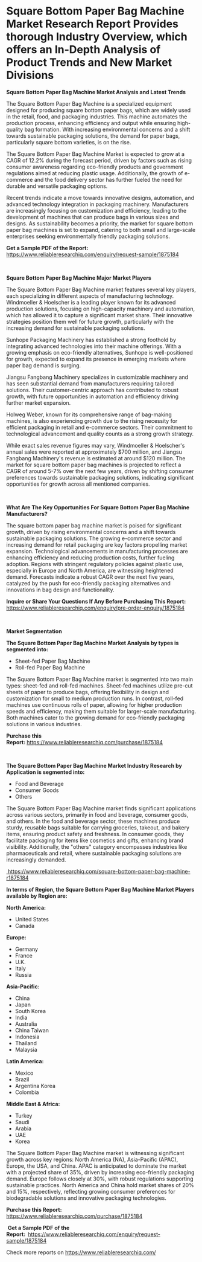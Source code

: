 <p><h1>Square Bottom Paper Bag Machine Market Research Report Provides thorough Industry Overview, which offers an In-Depth Analysis of Product Trends and New Market Divisions</h1></p><p><strong>Square Bottom Paper Bag Machine Market Analysis and Latest Trends</strong></p>
<p><p>The Square Bottom Paper Bag Machine is a specialized equipment designed for producing square bottom paper bags, which are widely used in the retail, food, and packaging industries. This machine automates the production process, enhancing efficiency and output while ensuring high-quality bag formation. With increasing environmental concerns and a shift towards sustainable packaging solutions, the demand for paper bags, particularly square bottom varieties, is on the rise.</p><p>The Square Bottom Paper Bag Machine Market is expected to grow at a CAGR of 12.2% during the forecast period, driven by factors such as rising consumer awareness regarding eco-friendly products and government regulations aimed at reducing plastic usage. Additionally, the growth of e-commerce and the food delivery sector has further fueled the need for durable and versatile packaging options. </p><p>Recent trends indicate a move towards innovative designs, automation, and advanced technology integration in packaging machinery. Manufacturers are increasingly focusing on customization and efficiency, leading to the development of machines that can produce bags in various sizes and designs. As sustainability becomes a priority, the market for square bottom paper bag machines is set to expand, catering to both small and large-scale enterprises seeking environmentally friendly packaging solutions.</p></p>
<p><strong>Get a Sample PDF of the Report:&nbsp;</strong> <a href="https://www.reliableresearchiq.com/enquiry/request-sample/1875184?utm_campaign=2810&utm_medium=2&utm_source=Github&utm_content=ia&utm_term=11042025&utm_id=square-bottom-paper-bag-machine">https://www.reliableresearchiq.com/enquiry/request-sample/1875184</a></p>
<p>&nbsp;</p>
<p><strong>Square Bottom Paper Bag Machine Major Market Players</strong></p>
<p><p>The Square Bottom Paper Bag Machine market features several key players, each specializing in different aspects of manufacturing technology. Windmoeller & Hoelscher is a leading player known for its advanced production solutions, focusing on high-capacity machinery and automation, which has allowed it to capture a significant market share. Their innovative strategies position them well for future growth, particularly with the increasing demand for sustainable packaging solutions.</p><p>Sunhope Packaging Machinery has established a strong foothold by integrating advanced technologies into their machine offerings. With a growing emphasis on eco-friendly alternatives, Sunhope is well-positioned for growth, expected to expand its presence in emerging markets where paper bag demand is surging.</p><p>Jiangsu Fangbang Machinery specializes in customizable machinery and has seen substantial demand from manufacturers requiring tailored solutions. Their customer-centric approach has contributed to robust growth, with future opportunities in automation and efficiency driving further market expansion.</p><p>Holweg Weber, known for its comprehensive range of bag-making machines, is also experiencing growth due to the rising necessity for efficient packaging in retail and e-commerce sectors. Their commitment to technological advancement and quality counts as a strong growth strategy.</p><p>While exact sales revenue figures may vary, Windmoeller & Hoelscher's annual sales were reported at approximately $700 million, and Jiangsu Fangbang Machinery's revenue is estimated at around $120 million. The market for square bottom paper bag machines is projected to reflect a CAGR of around 5-7% over the next few years, driven by shifting consumer preferences towards sustainable packaging solutions, indicating significant opportunities for growth across all mentioned companies.</p></p>
<p>&nbsp;</p>
<p><strong>What Are The Key Opportunities For Square Bottom Paper Bag Machine Manufacturers?</strong></p>
<p><p>The square bottom paper bag machine market is poised for significant growth, driven by rising environmental concerns and a shift towards sustainable packaging solutions. The growing e-commerce sector and increasing demand for retail packaging are key factors propelling market expansion. Technological advancements in manufacturing processes are enhancing efficiency and reducing production costs, further fueling adoption. Regions with stringent regulatory policies against plastic use, especially in Europe and North America, are witnessing heightened demand. Forecasts indicate a robust CAGR over the next five years, catalyzed by the push for eco-friendly packaging alternatives and innovations in bag design and functionality.</p></p>
<p><strong>Inquire or Share Your Questions If Any Before Purchasing This Report:</strong> <a href="https://www.reliableresearchiq.com/enquiry/pre-order-enquiry/1875184?utm_campaign=2810&utm_medium=2&utm_source=Github&utm_content=ia&utm_term=11042025&utm_id=square-bottom-paper-bag-machine">https://www.reliableresearchiq.com/enquiry/pre-order-enquiry/1875184</a></p>
<p>&nbsp;</p>
<p><strong>Market Segmentation</strong></p>
<p><strong>The Square Bottom Paper Bag Machine Market Analysis by types is segmented into:</strong></p>
<p><ul><li>Sheet-fed Paper Bag Machine</li><li>Roll-fed Paper Bag Machine</li></ul></p>
<p><p>The Square Bottom Paper Bag Machine market is segmented into two main types: sheet-fed and roll-fed machines. Sheet-fed machines utilize pre-cut sheets of paper to produce bags, offering flexibility in design and customization for small to medium production runs. In contrast, roll-fed machines use continuous rolls of paper, allowing for higher production speeds and efficiency, making them suitable for larger-scale manufacturing. Both machines cater to the growing demand for eco-friendly packaging solutions in various industries.</p></p>
<p><strong>Purchase this Report:&nbsp;</strong><a href="https://www.reliableresearchiq.com/purchase/1875184?utm_campaign=2810&utm_medium=2&utm_source=Github&utm_content=ia&utm_term=11042025&utm_id=square-bottom-paper-bag-machine">https://www.reliableresearchiq.com/purchase/1875184</a></p>
<p>&nbsp;</p>
<p><strong>The Square Bottom Paper Bag Machine Market Industry Research by Application is segmented into:</strong></p>
<p><ul><li>Food and Beverage</li><li>Consumer Goods</li><li>Others</li></ul></p>
<p><p>The Square Bottom Paper Bag Machine market finds significant applications across various sectors, primarily in food and beverage, consumer goods, and others. In the food and beverage sector, these machines produce sturdy, reusable bags suitable for carrying groceries, takeout, and bakery items, ensuring product safety and freshness. In consumer goods, they facilitate packaging for items like cosmetics and gifts, enhancing brand visibility. Additionally, the "others" category encompasses industries like pharmaceuticals and retail, where sustainable packaging solutions are increasingly demanded.</p></p>
<p><a href="https://www.reliableresearchiq.com/square-bottom-paper-bag-machine-r1875184?utm_campaign=2810&utm_medium=2&utm_source=Github&utm_content=ia&utm_term=11042025&utm_id=square-bottom-paper-bag-machine">&nbsp;https://www.reliableresearchiq.com/square-bottom-paper-bag-machine-r1875184</a></p>
<p><strong>In terms of Region, the Square Bottom Paper Bag Machine Market Players available by Region are:</strong></p>
<p>
    <p> <strong> North America: </strong>
        <ul>
            <li>United States</li>
            <li>Canada</li>
        </ul>
        </p> 
    <p> <strong> Europe: </strong>
        <ul>
            <li>Germany</li>
            <li>France</li>
            <li>U.K.</li>
            <li>Italy</li>
            <li>Russia</li>
        </ul>
        </p> 
    <p> <strong> Asia-Pacific: </strong>
        <ul>
            <li>China</li>
            <li>Japan</li>
            <li>South Korea</li>
            <li>India</li>
            <li>Australia</li>
            <li>China Taiwan</li>
            <li>Indonesia</li>
            <li>Thailand</li>
            <li>Malaysia</li>
        </ul>
        </p> 
    <p> <strong> Latin America: </strong>
        <ul>
            <li>Mexico</li>
            <li>Brazil</li>
            <li>Argentina Korea</li>
            <li>Colombia</li>
        </ul>
        </p> 
    <p> <strong> Middle East & Africa: </strong>
        <ul>
            <li>Turkey</li>
            <li>Saudi</li>
            <li>Arabia</li>
            <li>UAE</li>
            <li>Korea</li>
        </ul>
    </p>
    </p>
<p><p>The Square Bottom Paper Bag Machine market is witnessing significant growth across key regions: North America (NA), Asia-Pacific (APAC), Europe, the USA, and China. APAC is anticipated to dominate the market with a projected share of 35%, driven by increasing eco-friendly packaging demand. Europe follows closely at 30%, with robust regulations supporting sustainable practices. North America and China hold market shares of 20% and 15%, respectively, reflecting growing consumer preferences for biodegradable solutions and innovative packaging technologies.</p></p>
<p><strong>Purchase this Report: </strong><a href="https://www.reliableresearchiq.com/purchase/1875184?utm_campaign=2810&utm_medium=2&utm_source=Github&utm_content=ia&utm_term=11042025&utm_id=square-bottom-paper-bag-machine">https://www.reliableresearchiq.com/purchase/1875184</a></p>
<p>&nbsp;<strong>Get a Sample PDF of the Report:&nbsp;&nbsp;</strong><a href="https://www.reliableresearchiq.com/enquiry/request-sample/1875184?utm_campaign=2810&utm_medium=2&utm_source=Github&utm_content=ia&utm_term=11042025&utm_id=square-bottom-paper-bag-machine">https://www.reliableresearchiq.com/enquiry/request-sample/1875184</a></p>
<p><strong></strong></p>
<p>Check more reports on <a href="https://www.reliableresearchiq.com/?utm_campaign=2810&utm_medium=2&utm_source=Github&utm_content=ia&utm_term=11042025&utm_id=square-bottom-paper-bag-machine">https://www.reliableresearchiq.com/</a></p>